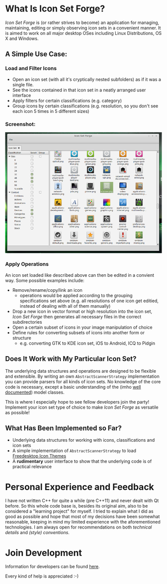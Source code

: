 # What Is Icon Set Forge?
  
*Icon Set Forge* is (or rather strives to become) an application for managing, 
maintaining, editing or simply observing icon sets in a convenient manner. It is
aimed to work on all major desktop OSes including Linux Distributions, OS X and 
Windows.

## A Simple Use Case:

### Load and Filter Icons
- Open an icon set (with all it's cryptically nested subfolders) as if it was a 
single file.
- See the icons contained in that icon set in a neatly arranged user interface
- Apply filters for certain classifications (e.g. category)
- Group icons by certain classifications (e.g. resolution, so you don't see each
icon 5 times in 5 different sizes)

### Screenshot:
![A screenshot of a very early development state](Concept/GUI/Screenshot.png "A screenshot of a very early development state")

### Apply Operations

An icon set loaded like described above can then be edited in a convient way. 
Some possible examples include:

- Remove/rename/copy/link an icon
    - operations would be applied according to the grouping specifications set 
    above (e.g. all resolutions of one icon get editied, instead of dealing with
    all of them manually)
- Drop a new icon in vector format or high resolution into the icon set, 
*Icon Set Forge* then generates all necessary files in the correct subdirectories
- Open a certain subset of icons in your image manipulation of choice
- Define rules for converting subsets of icons into another form or structure
    - e.g. converting GTK to KDE icon set, iOS to Android, ICQ to Pidgin


## Does It Work with My Particular Icon Set?

The underlying data structures and operations are designed to be flexible and 
extensible. By writing an own `AbstractScannerStrategy` implementation you can 
provide parsers for all kinds of icon sets.
No knowledge of the core code is necessary, except a basic understanding of the 
(imho [well documented](http://mank319.github.io/Icon-Set-Forge/docs)) model 
classes.

This is where I especially hope to see fellow developers join the party! 
Implement your icon set type of choice to make *Icon Set Forge* as versatile 
as possible!

## What Has Been Implemented so Far?

- Underlying data structures for working with icons, classifications and icon 
sets
- A simple implementation of `AbstractScannerStrategy` to load 
[Freedesktop Icon Themes](http://standards.freedesktop.org/icon-theme-spec/icon-theme-spec-latest.html)
- A **rudimentary** user interface to show that the underlying code is of 
practical relevance


# Personal Experience and Feedback

I have not written C++ for quite a while (pre C++11) and never dealt with Qt 
before. So this whole code base is, besides its original aim, also to be 
considered a "learning project" for myself. I tried to explain what I did as 
good as possible and hope that most of my decisions have been somewhat 
reasonable, keeping in mind my limited experience with the aforementioned 
technologies. I am always open for recommendations on both *technical details*
and *(style) conventions*.

# Join Development
Information for developers can be found [here](Development.md).

Every kind of help is appreciated :-)
